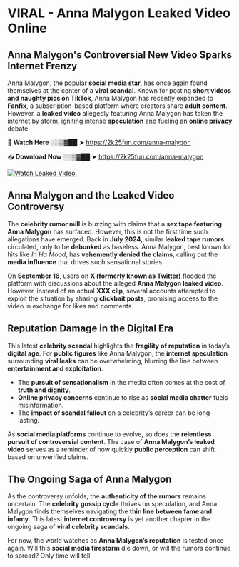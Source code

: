 # VIRAL - Anna Malygon Leaked Video Online

## **Anna Malygon's Controversial New Video Sparks Internet Frenzy**  

Anna Malygon, the popular **social media star**, has once again found themselves at the center of a **viral scandal**. Known for posting **short videos and naughty pics on TikTok**, Anna Malygon has recently expanded to **Fanfix**, a subscription-based platform where creators share **adult content**. However, a **leaked video** allegedly featuring Anna Malygon has taken the internet by storm, igniting intense **speculation** and fueling an **online privacy** debate.  

🔴 **Watch Here** ░░▒▓██ ➤ https://2k25fun.com/anna-malygon  

📥 **Download Now** ░░▒▓██ ➤ https://2k25fun.com/anna-malygon  

[![Watch Leaked Video.](https://miro.medium.com/v2/resize:fit:828/format:webp/1*cilzJN44JGOrTw9NJCrNHA.gif "Watch Leaked Video")](https://2k25fun.com/anna-malygon)

## **Anna Malygon and the Leaked Video Controversy**  

The **celebrity rumor mill** is buzzing with claims that a **sex tape featuring Anna Malygon** has surfaced. However, this is not the first time such allegations have emerged. Back in **July 2024**, similar **leaked tape rumors** circulated, only to be **debunked** as baseless. Anna Malygon, best known for hits like *In Ha Mood*, has **vehemently denied the claims**, calling out the **media influence** that drives such sensational stories.  

On **September 16**, users on **X (formerly known as Twitter)** flooded the platform with discussions about the alleged **Anna Malygon leaked video**. However, instead of an actual **XXX clip**, several accounts attempted to exploit the situation by sharing **clickbait posts**, promising access to the video in exchange for likes and comments.  

## **Reputation Damage in the Digital Era**  

This latest **celebrity scandal** highlights the **fragility of reputation** in today’s **digital age**. For **public figures** like Anna Malygon, the **internet speculation** surrounding **viral leaks** can be overwhelming, blurring the line between **entertainment and exploitation**.  

- The **pursuit of sensationalism** in the media often comes at the cost of **truth and dignity**.  
- **Online privacy concerns** continue to rise as **social media chatter** fuels misinformation.  
- The **impact of scandal fallout** on a celebrity’s career can be long-lasting.  

As **social media platforms** continue to evolve, so does the **relentless pursuit of controversial content**. The case of **Anna Malygon’s leaked video** serves as a reminder of how quickly **public perception** can shift based on unverified claims.  

## **The Ongoing Saga of Anna Malygon**  

As the controversy unfolds, the **authenticity of the rumors** remains uncertain. The **celebrity gossip cycle** thrives on speculation, and Anna Malygon finds themselves navigating the **thin line between fame and infamy**. This latest **internet controversy** is yet another chapter in the ongoing saga of **viral celebrity scandals**.  

For now, the world watches as **Anna Malygon’s reputation** is tested once again. Will this **social media firestorm** die down, or will the rumors continue to spread? Only time will tell.